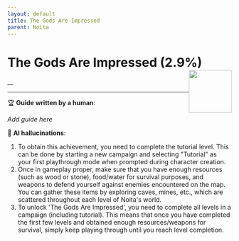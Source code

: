 ```yaml
---
layout: default
title: The Gods Are Impressed
parent: Noita
---
```


# The Gods Are Impressed (2.9%) <img style="float: right;" src="https://cdn.cloudflare.steamstatic.com/steamcommunity/public/images/apps/881100/b9aae70a7f07ca96cb9f531bff48119611e0227d.jpg" width="96" height="96">

__

***

:trophy: **Guide written by a human**:

_Add guide here_

:robot: **AI hallucinations**:

1) To obtain this achievement, you need to complete the tutorial level. This can be done by starting a new campaign and selecting "Tutorial" as your first playthrough mode when prompted during character creation. 
2) Once in gameplay proper, make sure that you have enough resources (such as wood or stone), food/water for survival purposes, and weapons to defend yourself against enemies encountered on the map. You can gather these items by exploring caves, mines, etc., which are scattered throughout each level of Noita's world. 
3) To unlock 'The Gods Are Impressed', you need to complete all levels in a campaign (including tutorial). This means that once you have completed the first few levels and obtained enough resources/weapons for survival, simply keep playing through until you reach level completion.
